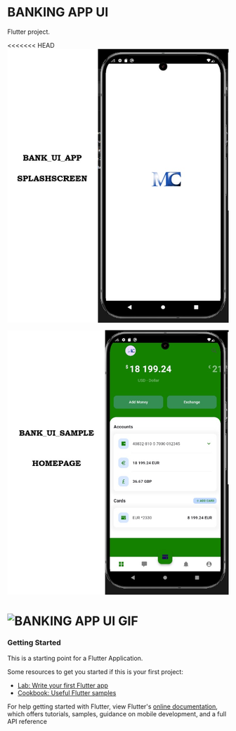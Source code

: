 # BANKING APP UI

Flutter project.

<<<<<<< HEAD
![BANKING APP UI](https://github.com/Arimir727/bank_app0/blob/main/assets/app_images/md_Bank_App_UI_SAMPLE%20(Spashscreen).png)

![BANKING APP UI](https://github.com/Arimir727/bank_app0/blob/main/assets/app_images/md_Bank_App_UI_SAMPLE%20(Homescreen).png)

![BANKING APP UI GIF](https://github.com/Arimir727/bank_app0/blob/main/assets/app_images/BANK_APP_UI003.gif)
=======
### Getting Started
This is a starting point for a Flutter Application.

Some resources to get you started if this is your first project:

- [Lab: Write your first Flutter app](https://flutter.dev/docs/get-started/codelab)
- [Cookbook: Useful Flutter samples](https://flutter.dev/docs/cookbook)

For help getting started with Flutter, view Flutter's
[online documentation](https://flutter.dev/docs), which offers tutorials,
samples, guidance on mobile development, and a full API reference
